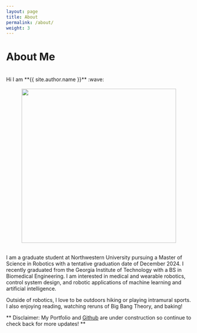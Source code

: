 ```yaml
---
layout: page
title: About
permalink: /about/
weight: 3
---
```


# **About Me**

<br>
Hi I am **{{ site.author.name }}** :wave:
<br>

<br>
<center><img src="{{ site.url }}{{ site.baseurl }}/inserts/Grad_Photo.jpg" width=420/></center>
<br>

I am a graduate student at Northwestern University pursuing a Master of Science in Robotics with a tentative graduation date of December 2024. I recently graduated from the Georgia Institute of Technology with a BS in Biomedical Engineering. I am interested in medical and wearable robotics, control system design, and robotic applications of machine learning and artificial intelligence.

Outside of robotics, I love to be outdoors hiking or playing intramural sports. I also enjoying reading, watching reruns of Big Bang Theory, and baking!

** Disclaimer: My Portfolio and <a href="https://github.com/courtSmith77">Github</a> are under construction so continue to check back for more updates! **

<!-- Message me via one of the media links below. -->

<!-- <div class="row">
{% include about/skills.html title="Programming Skills" source=site.data.programming-skills %}
{% include about/skills.html title="Other Skills" source=site.data.other-skills %}
</div>

<div class="row">
{% include about/timeline.html %}
</div> -->